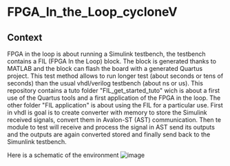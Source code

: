 # FPGA_In_the_Loop_cycloneV
## Context
FPGA in the loop is about running a Simulink testbench, the testbench contains a FIL (FPGA In the Loop) block. The block is generated thanks to MATLAB and the block can flash the board with a generated Quartus project.
This test method allows to run longer test (about seconds or tens of seconds) than the usual vhdl/verilog testbench (about ns or us).
This repository contains a tuto folder "FIL_get_started_tuto" wich is about a first use of the Quartus tools and a first application of the FPGA in the loop.
The other folder "FIL application" is about using the FIL for a particular use. First in vhdl is goal is to create converter with memory to store the Simulink received signals, convert them in Avalon-ST (AST) communication. Then te module to test will receive and process the signal in AST send its outputs and the outputs are again converted stored and finally send back to the Simunlink testbench.

Here is a schematic of the environment 
![image](https://user-images.githubusercontent.com/107047264/200548170-3b03c2c3-f9aa-498e-9b85-30750b708a8c.png)


